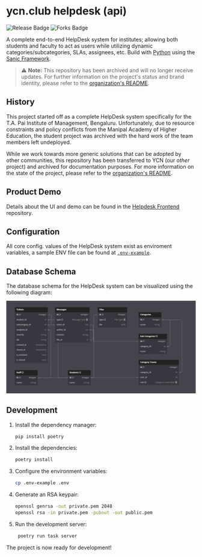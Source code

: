 # ycn.club helpdesk (api)

![Release Badge](https://img.shields.io/github/v/release/YCN-club/helpdesk-api)
![Forks Badge](https://img.shields.io/github/forks/YCN-club/helpdesk-api?style=flat)

A complete end-to-end HelpDesk system for institutes; allowing both students and faculty to act as users while utilizing dynamic categories/subcategories, SLAs, assignees, etc. Build with [Python](https://www.python.org/) using the [Sanic Framework](https://sanic.dev/en/).

> ⚠️ **Note:** This repository has been archived and will no longer receive updates. For further information on the project's status and brand identity, please refer to the [organization's README](https://github.com/orgs/YCN-club).

## History

This project started off as a complete HelpDesk system specifically for the T.A. Pai Institute of Management, Bengaluru. Unfortunately, due to resource constraints and policy conflicts from the Manipal Academy of Higher Education, the student project was archived with the hard work of the team members left undeployed.

While we work towards more generic solutions that can be adopted by other communities, this repository has been transferred to YCN (our _other_ project) and archived for documentation purposes. For more information on the state of the project, please refer to the [organization's README](https://github.com/orgs/YCN-club).

## Product Demo

Details about the UI and demo can be found in the [Helpdesk Frontend](https://github.com/YCN-club/helpdesk-website/) repository.

## Configuration

All core config. values of the HelpDesk system exist as enviroment variables, a sample ENV file can be found at [`.env-example`](.env-example).

## Database Schema

The database schema for the HelpDesk system can be visualized using the following diagram:

![Database Schema](docs\database-layout.png)

## Development

1. Install the dependency manager:

   ```bash
   pip install poetry
   ```

2. Install the dependencies:

   ```bash
   poetry install
   ```

3. Configure the environment variables:

   ```bash
   cp .env-example .env
   ```

4. Generate an RSA keypair:

   ```bash
   openssl genrsa -out private.pem 2048
   openssl rsa -in private.pem -pubout -out public.pem
   ```

5. Run the development server:

   ```bash
    poetry run task server
    ```

The project is now ready for development!
